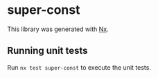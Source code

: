 # super-const

This library was generated with [Nx](https://nx.dev).

## Running unit tests

Run `nx test super-const` to execute the unit tests.
